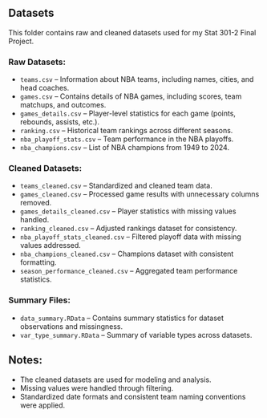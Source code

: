 ## Datasets

This folder contains raw and cleaned datasets used for my Stat 301-2 Final Project. 

### Raw Datasets:
- `teams.csv` – Information about NBA teams, including names, cities, and head coaches.
- `games.csv` – Contains details of NBA games, including scores, team matchups, and outcomes.
- `games_details.csv` – Player-level statistics for each game (points, rebounds, assists, etc.).
- `ranking.csv` – Historical team rankings across different seasons.
- `nba_playoff_stats.csv` – Team performance in the NBA playoffs.
- `nba_champions.csv` – List of NBA champions from 1949 to 2024.

### Cleaned Datasets:
- `teams_cleaned.csv` – Standardized and cleaned team data.
- `games_cleaned.csv` – Processed game results with unnecessary columns removed.
- `games_details_cleaned.csv` – Player statistics with missing values handled.
- `ranking_cleaned.csv` – Adjusted rankings dataset for consistency.
- `nba_playoff_stats_cleaned.csv` – Filtered playoff data with missing values addressed.
- `nba_champions_cleaned.csv` – Champions dataset with consistent formatting.
- `season_performance_cleaned.csv` – Aggregated team performance statistics.

### Summary Files:
- `data_summary.RData` – Contains summary statistics for dataset observations and missingness.
- `var_type_summary.RData` – Summary of variable types across datasets.

## Notes:
- The cleaned datasets are used for modeling and analysis.
- Missing values were handled through filtering.
- Standardized date formats and consistent team naming conventions were applied.

